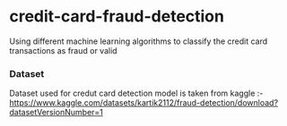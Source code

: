 # credit-card-fraud-detection
Using different machine learning algorithms to classify the credit card transactions as fraud or valid
### Dataset
Dataset used for credut card detection model is taken from kaggle :- https://www.kaggle.com/datasets/kartik2112/fraud-detection/download?datasetVersionNumber=1
